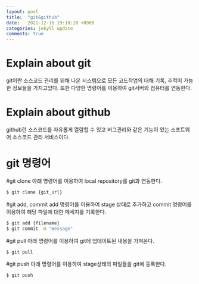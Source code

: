```yaml
---
layout: post
title:  "git&github"
date:   2021-12-16 19:10:20 +0900
categories: jekyll update
comments: true
---
```


Explain about git
===
git이란 소스코드 관리를 위해 나온 시스템으로 모든 코드작업의 대해 기록, 추적이 가능한 정보들을 가지고있다. 또한 다양한 명령어를 이용하여 git서버와 컴퓨터를 연동한다.

Explain about github
===
github란 소스코드를 자유롭게 열람할 수 있고 버그관리와 같은 기능이 있는 소프트웨어 소스코드 관리 서비스이다.

git 명령어
===
#git clone
아래 명령어를 이용하여 local repository를 git과 연동한다.
```bash
$ git clone {git_url}
```
#git add, commit
add 명령어를 이용하여 stage 상태로 추가하고 commit 명령어를 이용하여 해당 파일에 대한 메세지를 기록한다.
```bash
$ git add {filename}
$ git commit -m "message"
```
#git pull
아래 명령어를 이용하여 git에 업데이트된 내용을 가져온다.
```bash
$ git pull
```
#git push
아래 명령어를 이용하여 stage상태의 파일들을 git에 등록한다.
```bash
$ git push
```
